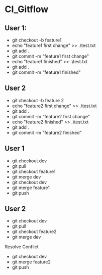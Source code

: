 ﻿# CI_Gitflow

## User 1:
- git checkout -b feature1
- echo "feature1 first change" >> .\test.txt
- git add .
- git commit -m "feature1 first change"
- echo "feature1 finished" >> .\test.txt
- git add .
- git commit -m "feature1 finished"

## User 2
- git checkout -b feature 2
- echo "feature2 first change" >> .\test.txt
- git add .
- git commit -m "feature2 first change"
- echo "feature2 finished" >> .\test.txt
- git add .
- git commit -m "feature2 finished"

## User 1

- git checkout dev
- git pull
- git checkout feature1
- git merge dev
- git checkout dev
- git merge feature1
- git push

## User 2

- git checkout dev
- git pull
- git checkout feature2
- git merge dev

Resolve Conflict

- git checkout dev
- git merge feature2
- git push 
